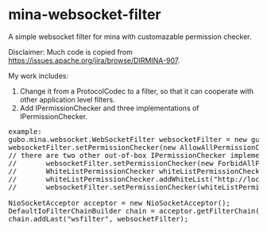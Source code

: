 # mina-websocket-filter
A simple websocket filter for mina with customazable permission checker. 

Disclaimer: Much code is copied from https://issues.apache.org/jira/browse/DIRMINA-907. 

My work includes:
1. Change it from a ProtocolCodec to a filter, so that it can cooperate with other application level filters.
2. Add IPermissionChecker and three implementations of IPermissionChecker.

<pre>
example:
gubo.mina.websocket.WebSocketFilter websocketFilter = new gubo.mina.websocket.WebSocketFilter();
websocketFilter.setPermissionChecker(new AllowAllPermissionChecker());
// there are two other out-of-box IPermissionChecker implementation:
//    	 websocketFilter.setPermissionChecker(new ForbidAllPermissionChecker());
// 		 WhiteListPermissionChecker whiteListPermissionChecker = new WhiteListPermissionChecker();
// 		 whiteListPermissionChecker.addWhiteList("http://localhost");
// 		 websocketFilter.setPermissionChecker(whiteListPermissionChecker);
 		
NioSocketAcceptor acceptor = new NioSocketAcceptor();
DefaultIoFilterChainBuilder chain = acceptor.getFilterChain();
chain.addLast("wsfilter", websocketFilter);
</pre>
